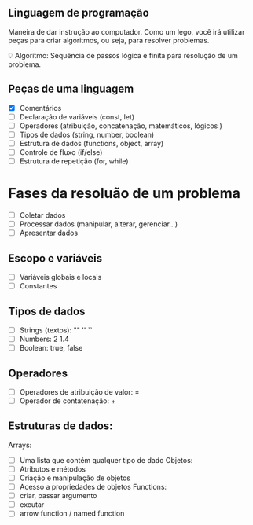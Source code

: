 ## Linguagem de programação
Maneira de dar instrução ao computador. Como um lego, você irá utilizar peças para criar algoritmos, ou seja, para resolver problemas.

💡 Algoritmo: Sequência de passos lógica e finita para resolução de um problema.

## Peças de uma linguagem

 - [x] Comentários
 - [ ] Declaração de variáveis (const, let)
 - [ ] Operadores (atribuição, concatenação, matemáticos, lógicos )
 - [ ] Tipos de dados (string, number, boolean)
 - [ ] Estrutura de dados (functions, object, array)
 - [ ] Controle de fluxo (if/else)
 - [ ] Estrutura de repetição (for, while)

# Fases da resoluão de um problema

 - [ ] Coletar dados
 - [ ] Processar dados (manipular, alterar, gerenciar...)
 - [ ] Apresentar dados

## Escopo e variáveis

 - [ ] Variáveis globais e locais
 - [ ] Constantes

## Tipos de dados

 - [ ] Strings (textos): "" '' ``
 - [ ] Numbers: 2 1.4
 - [ ] Boolean: true, false

## Operadores

 - [ ] Operadores de atribuição de valor: =
 - [ ] Operador de contatenação: +

## Estruturas de dados:
Arrays: 
 - [ ] Uma lista que contém qualquer tipo de dado
Objetos:
 - [ ] Atributos e métodos
 - [ ] Criação e manipulação de objetos
 - [ ] Acesso a propriedades de objetos
Functions:
 - [ ] criar, passar argumento
 - [ ] excutar
 - [ ] arrow function / named function